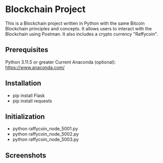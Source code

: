 # Blockchain Project

This is a Blockchain project written in Python with the same Bitcoin Blockchain principles and concepts. It allows users to interact with the Blockchain using Postman. It also includes a crypto currency "Raffycoin".

## Prerequisites

Python 3.11.5 or greater
Current Anaconda (optional): https://www.anaconda.com/

## Installation

- pip install Flask
- pip install requests

## Initialization

- python raffycoin_node_5001.py
- python raffycoin_node_5002.py
- python raffycoin_node_5003.py

## Screenshots

